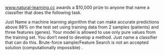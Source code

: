 www.natural-learning.cc awards a $10,000 prize to anyone that name a classifier that does the following task.

Just Name a machine learning algorithm that can make accurate predictions above 98% on the test set using training data from 2 samples (patients) and three features (genes). Your model is allowed to use only pure values from the training set. You don’t need to develop a method. Just name a classifier that can do this. Brute-force sample/Feature Search is not an accepted solution (computationally impossible) .

